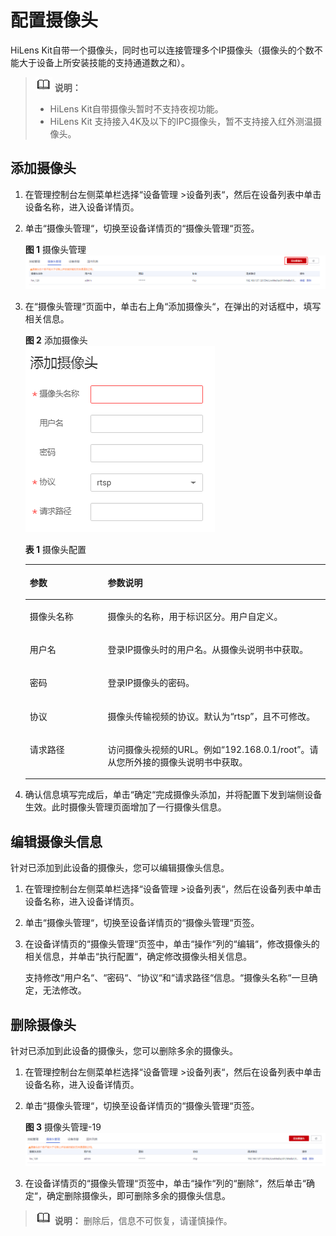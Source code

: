 # 配置摄像头<a name="hilens_02_0016"></a>

HiLens Kit自带一个摄像头，同时也可以连接管理多个IP摄像头（摄像头的个数不能大于设备上所安装技能的支持通道数之和）。

>![](public_sys-resources/icon-note.gif) **说明：** 
>-   HiLens Kit自带摄像头暂时不支持夜视功能。
>-   HiLens Kit 支持接入4K及以下的IPC摄像头，暂不支持接入红外测温摄像头。

## 添加摄像头<a name="section13973114491111"></a>

1.  在管理控制台左侧菜单栏选择“设备管理 \>设备列表“，然后在设备列表中单击设备名称，进入设备详情页。
2.  单击“摄像头管理“，切换至设备详情页的“摄像头管理“页签。

    **图 1**  摄像头管理<a name="fig523571616541"></a>  
    ![](figures/摄像头管理.png "摄像头管理")

3.  在“摄像头管理“页面中，单击右上角“添加摄像头“，在弹出的对话框中，填写相关信息。

    **图 2**  添加摄像头<a name="fig1678401191310"></a>  
    ![](figures/添加摄像头.png "添加摄像头")

    **表 1**  摄像头配置

    <a name="table10574183262913"></a>
    <table><thead align="left"><tr id="row357511323296"><th class="cellrowborder" valign="top" width="25.96%" id="mcps1.2.3.1.1"><p id="p957543211299"><a name="p957543211299"></a><a name="p957543211299"></a>参数</p>
    </th>
    <th class="cellrowborder" valign="top" width="74.03999999999999%" id="mcps1.2.3.1.2"><p id="p1757520329291"><a name="p1757520329291"></a><a name="p1757520329291"></a>参数说明</p>
    </th>
    </tr>
    </thead>
    <tbody><tr id="row95751032112915"><td class="cellrowborder" valign="top" width="25.96%" headers="mcps1.2.3.1.1 "><p id="p2575183217295"><a name="p2575183217295"></a><a name="p2575183217295"></a>摄像头名称</p>
    </td>
    <td class="cellrowborder" valign="top" width="74.03999999999999%" headers="mcps1.2.3.1.2 "><p id="p1357523292912"><a name="p1357523292912"></a><a name="p1357523292912"></a>摄像头的名称，用于标识区分。用户自定义。</p>
    </td>
    </tr>
    <tr id="row6575133214292"><td class="cellrowborder" valign="top" width="25.96%" headers="mcps1.2.3.1.1 "><p id="p15575232132914"><a name="p15575232132914"></a><a name="p15575232132914"></a>用户名</p>
    </td>
    <td class="cellrowborder" valign="top" width="74.03999999999999%" headers="mcps1.2.3.1.2 "><p id="p16576732162915"><a name="p16576732162915"></a><a name="p16576732162915"></a>登录IP摄像头时的用户名。从摄像头说明书中获取。</p>
    </td>
    </tr>
    <tr id="row15576432192916"><td class="cellrowborder" valign="top" width="25.96%" headers="mcps1.2.3.1.1 "><p id="p05761232122916"><a name="p05761232122916"></a><a name="p05761232122916"></a>密码</p>
    </td>
    <td class="cellrowborder" valign="top" width="74.03999999999999%" headers="mcps1.2.3.1.2 "><p id="p3576183212913"><a name="p3576183212913"></a><a name="p3576183212913"></a>登录IP摄像头的密码。</p>
    </td>
    </tr>
    <tr id="row105760322298"><td class="cellrowborder" valign="top" width="25.96%" headers="mcps1.2.3.1.1 "><p id="p4576532112918"><a name="p4576532112918"></a><a name="p4576532112918"></a>协议</p>
    </td>
    <td class="cellrowborder" valign="top" width="74.03999999999999%" headers="mcps1.2.3.1.2 "><p id="p19576232172915"><a name="p19576232172915"></a><a name="p19576232172915"></a>摄像头传输视频的协议。默认为<span class="parmvalue" id="parmvalue75761732162913"><a name="parmvalue75761732162913"></a><a name="parmvalue75761732162913"></a>“rtsp”</span>，且不可修改。</p>
    </td>
    </tr>
    <tr id="row115771321293"><td class="cellrowborder" valign="top" width="25.96%" headers="mcps1.2.3.1.1 "><p id="p1357716322293"><a name="p1357716322293"></a><a name="p1357716322293"></a>请求路径</p>
    </td>
    <td class="cellrowborder" valign="top" width="74.03999999999999%" headers="mcps1.2.3.1.2 "><p id="p157719327296"><a name="p157719327296"></a><a name="p157719327296"></a>访问摄像头视频的URL。例如<span class="parmvalue" id="parmvalue45771328298"><a name="parmvalue45771328298"></a><a name="parmvalue45771328298"></a>“192.168.0.1/root”</span>。请从您所外接的摄像头说明书中获取。</p>
    </td>
    </tr>
    </tbody>
    </table>

4.  确认信息填写完成后，单击“确定“完成摄像头添加，并将配置下发到端侧设备生效。此时摄像头管理页面增加了一行摄像头信息。

## 编辑摄像头信息<a name="section1929216301154"></a>

针对已添加到此设备的摄像头，您可以编辑摄像头信息。

1.  在管理控制台左侧菜单栏选择“设备管理 \>设备列表“，然后在设备列表中单击设备名称，进入设备详情页。
2.  单击“摄像头管理“，切换至设备详情页的“摄像头管理“页签。
3.  在设备详情页的“摄像头管理“页签中，单击“操作“列的“编辑“，修改摄像头的相关信息，并单击“执行配置“，确定修改摄像头相关信息。

    支持修改“用户名“、“密码“、“协议“和“请求路径“信息。“摄像头名称“一旦确定，无法修改。


## 删除摄像头<a name="section1617473631514"></a>

针对已添加到此设备的摄像头，您可以删除多余的摄像头。

1.  在管理控制台左侧菜单栏选择“设备管理 \>设备列表“，然后在设备列表中单击设备名称，进入设备详情页。
2.  单击“摄像头管理“，切换至设备详情页的“摄像头管理“页签。

    **图 3**  摄像头管理-19<a name="fig1555172585513"></a>  
    ![](figures/摄像头管理-19.png "摄像头管理-19")

3.  在设备详情页的“摄像头管理“页签中，单击“操作“列的“删除“，然后单击“确定“，确定删除摄像头，即可删除多余的摄像头信息。

>![](public_sys-resources/icon-note.gif) **说明：** 
>删除后，信息不可恢复，请谨慎操作。

